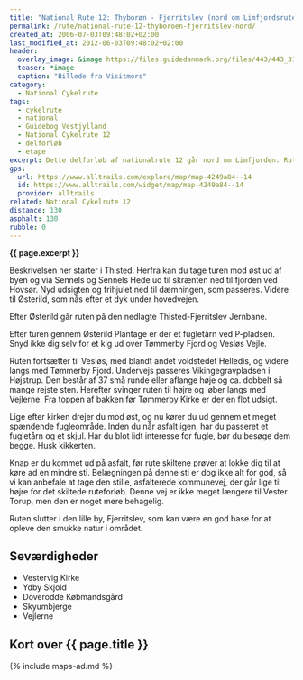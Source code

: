 ```yaml
---
title: "National Rute 12: Thyborøn - Fjerritslev (nord om Limfjordsruten)"
permalink: /rute/national-rute-12-thyboroen-fjerritslev-nord/
created_at: 2006-07-03T09:48:02+02:00
last_modified_at: 2012-06-03T09:48:02+02:00
header:
  overlay_image: &image https://files.guidedanmark.org/files/443/443_310122.jpg
  teaser: *image
  caption: "Billede fra Visitmors"
category:
  - National Cykelrute
tags:
  - cykelrute
  - national
  - Guidebog Vestjylland
  - National Cykelrute 12
  - delforløb
  - etape
excerpt: Dette delforløb af nationalrute 12 går nord om Limfjorden. Ruten går fra Thyborøn til Fjerritslev og følger omkring 130 kilometer asfalterede veje.
gps:
  url: https://www.alltrails.com/explore/map/map-4249a84--14
  id: https://www.alltrails.com/widget/map/map-4249a84--14
  provider: alltrails
related: National Cykelrute 12
distance: 130
asphalt: 130
rubble: 0
---
```


**{{ page.excerpt }}**

Beskrivelsen her starter i Thisted. Herfra kan du tage turen mod øst ud af byen og via Sennels og Sennels Hede ud til skrænten ned til fjorden ved Hovsør. Nyd udsigten og frihjulet ned til dæmningen, som passeres. Videre til Østerild, som nås efter et dyk under hovedvejen.

Efter Østerild går ruten på den nedlagte Thisted-Fjerritslev Jernbane.

Efter turen gennem Østerild Plantage er der et fugletårn ved P-pladsen. Snyd ikke dig selv for et kig ud over Tømmerby Fjord og Vesløs Vejle.

Ruten fortsætter til Vesløs, med blandt andet voldstedet Helledis, og videre langs med Tømmerby Fjord. Undervejs passeres Vikingegravpladsen i Højstrup. Den består af 37 små runde eller aflange høje og ca. dobbelt så mange rejste sten. Herefter svinger ruten til højre og løber langs med Vejlerne. Fra toppen af bakken før Tømmerby Kirke er der en flot udsigt.

Lige efter kirken drejer du mod øst, og nu kører du ud gennem et meget spændende fugleområde. Inden du når asfalt igen, har du passeret et fugletårn og et skjul. Har du blot lidt interesse for fugle, bør du besøge dem begge. Husk kikkerten.

Knap er du kommet ud på asfalt, før rute skiltene prøver at lokke dig til at køre ad en mindre sti. Belægningen på denne sti er dog ikke alt for god, så vi kan anbefale at tage den stille, asfalterede kommunevej, der går lige til højre for det skiltede ruteforløb. Denne vej er ikke meget længere til Vester Torup, men den er noget mere behagelig.

Ruten slutter i den lille by, Fjerritslev, som kan være en god base for at opleve den smukke natur i området.

## Seværdigheder

- Vestervig Kirke
- Ydby Skjold
- Doverodde Købmandsgård
- Skyumbjerge
- Vejlerne

## Kort over {{ page.title }}

{% include maps-ad.md %}

